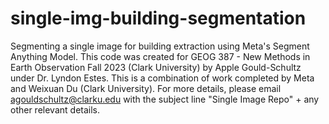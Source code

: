 # single-img-building-segmentation
Segmenting a single image for building extraction using Meta's Segment Anything Model.
This code was created for GEOG 387 - New Methods in Earth Observation Fall 2023 (Clark University) by Apple Gould-Schultz under Dr. Lyndon Estes. This is a combination of work completed by Meta and Weixuan Du (Clark University). For more details, please email agouldschultz@clarku.edu with the subject line "Single Image Repo" + any other relevant details.
